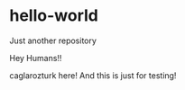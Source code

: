 # hello-world
Just another repository

Hey Humans!!

caglarozturk here! And this is just for testing!
